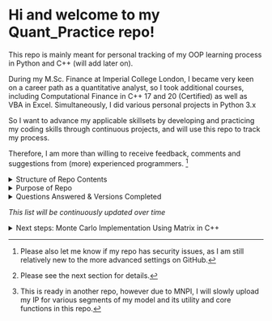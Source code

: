 # Hi and welcome to my Quant_Practice repo!

This repo is mainly meant for personal tracking of my OOP learning process in Python and C++ (will add later on).

During my M.Sc. Finance at Imperial College London, I became very keen on a career path as a quantitative analyst, so I 
took additional courses, including Computational Finance in C++ 17 and 20 (Certified) as well as VBA in Excel. 
Simultaneously, I did various personal projects in Python 3.x

So I want to advance my applicable skillsets by developing and practicing my coding skills through continuous projects,
and will use this repo to track my process.

Therefore, I am more than willing to receive feedback, comments and suggestions from (more) experienced
programmers. [^1]


<details>
  <summary>Structure of Repo Contents</summary>

_I plan on making a core package that all packages will have access to, as they will be utility tools and functions that
may be applicable to many cases._

Each package will relate/refer to a (popular) quantitative finance question, which I will provide details for. They will
each have 4 versions of my solution, all of which will be object-oriented programming. The solution will solely reflect
my understanding of the problem, my intuition and thought process when solving it.

*Please note: not all 4 versions will be out, as I started this in September 2023, and am not doing this full-time*

</details>

<details>
  <summary>Purpose of Repo</summary>

## What are the 4 versions? And, why 4 versions of the same solution?

The 4 versions will be referred to in this fixed order and are the following:

1. Python: OOP (standard, e.g., dynamic, classes, etc.)
2. Python: OOP (standard + more advanced methods, e.g., decorators and or other concepts I learn later on)
3. Python: OOP (standard + ABC)
4. C++: OOP (standard)

## Reason for 4 versions

I learn best through practical applications, and whilst the answer and my interpretations may require self-study as
well, the focus of this repo is to convey my understandings in a quantitative manner.

Since my answer will be consistent between the 4 versions, it will be the easy factor to keep constant as I learn how to
apply advanced programming methods and convey my thought-process. Therefore, if I can re-iterate my answer in all 4
versions, then I will be able to learn the systematic logic for each version type, and improve my computing,
programming, and quantitative skills simultaneously.

As I am really interested in learning the in-depth computer science rather than just the simple syntax differences
between languages, I am focusing on OOP and C++ to further develop the skills' depth.

I am a multilinguist (native fluency in English, German and Chinese, conversational fluency in French), and easily pick
up new subjects, languages and concepts, thus I do not find functional programming too difficult to learn within a few
weeks or shorter. I learned SQL, R, Python, and VBA within a few hours for certain projects.

This is also why I decided to learn computational finance in C++, and became certified at Imperial College London.

</details>

<details>
  <summary>Questions Answered & Versions Completed

_This list will be continuously updated over time_
  </summary>

1. [Anthill_Food_Finding](https://github.com/vickytoriah/Quant_Practice/tree/main/Anthill_Food_Finding/)

    - Python: 1st Version
    - Python: 2nd Version

        - Upcoming versions:
            - Python 3rd version
            - [C++ version](https://github.com/vickytoriah/Quant_Practice/tree/main/Anthill_Food_Finding/anthill/c%2B%2B)[^2]

2. Systematic Trading Model [^3]

[^1]: Please also let me know if my repo has security issues, as I am still relatively new to the more advanced settings
on GitHub.

[^2]: Please see the next section for details.

[^3]: This is ready in another repo, however due to MNPI, I will slowly upload my IP for various segments of my model
and its utility and core functions in this repo.

</details>

<details>
    <summary>Next steps: Monte Carlo Implementation Using Matrix in C++</summary>

### Overview

The [C++ folder in this repository]() is a work-in-progress implementation of Monte Carlo simulation using matrices in
C++. The code is organized into separate files, each with its own `main` function, to facilitate unit testing and
modular development.

### Project Structure

-`monte_carlo.cpp`: Core implementation of the Monte Carlo simulation using matrices.

-`anthill.cpp`: Entry points for running sample simulations and testing individual components. It will
import `anthill.h`, `monte_carlo.h`, and `coordsMatrix.h`.

-`coordsMatrix`.cpp: Matrix constructor and extender that generates a Random Walk and determines the movement based on
defined objects of class CoordsMatrix in `CoordsMatrix.h`.

-`*.h`: Each Header file will define the objects and variables for its respective *.cpp.

- `anthill.h`: defines the class Anthill and its objects and methods.
- `*.h`: Most of these will be combined into a utility.cpp once everything is tested and structured efficiently.

Currently, they are kept separate for testing and learning purposes.

**Please note**

*The code is currently a preliminary draft and is divided into separate files for testing purposes.*

The goal is to create optimal functions for Monte Carlo simulations and various utility functions that future Quant Fin
problems can use to solve a wide range of applications.

As I work towards the solutions in C++, it is likely that different versions of the solution will exist and be kept (like in Python).

As the solutions for each function become functional, the files will be edited and linked accordingly.

Please kindly understand that this is a learning process, and an interest-driven personal project, so the commits are to
track my progress and solutions rather than just the complete solutions on my first tries.

Thank you!

_I will most likely restructure this folder in a similar way to the Python ones, where several versions of a solution
will exist in C++._

</details>